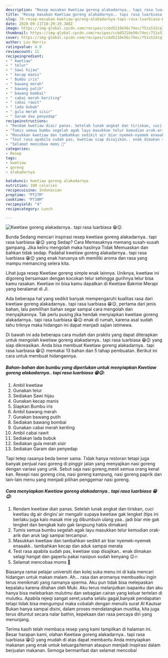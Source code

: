 ```yaml
---
description: "Resep masakan Kwetiaw goreng alakadarnya.. tapi rasa luarbiasa 😁😉 | Bahan Membuat Kwetiaw goreng alakadarnya.. tapi rasa luarbiasa 😁😉 Yang Mudah Dan Praktis"
title: "Resep masakan Kwetiaw goreng alakadarnya.. tapi rasa luarbiasa 😁😉 | Bahan Membuat Kwetiaw goreng alakadarnya.. tapi rasa luarbiasa 😁😉 Yang Mudah Dan Praktis"
slug: 79-resep-masakan-kwetiaw-goreng-alakadarnya-tapi-rasa-luarbiasa-bahan-membuat-kwetiaw-goreng-alakadarnya-tapi-rasa-luarbiasa-yang-mudah-dan-praktis
date: 2020-09-11T10:29:29.388Z
image: https://img-global.cpcdn.com/recipes/ccbd5210e56c74ec/751x532cq70/kwetiaw-goreng-alakadarnya-tapi-rasa-luarbiasa-😁😉-foto-resep-utama.jpg
thumbnail: https://img-global.cpcdn.com/recipes/ccbd5210e56c74ec/751x532cq70/kwetiaw-goreng-alakadarnya-tapi-rasa-luarbiasa-😁😉-foto-resep-utama.jpg
cover: https://img-global.cpcdn.com/recipes/ccbd5210e56c74ec/751x532cq70/kwetiaw-goreng-alakadarnya-tapi-rasa-luarbiasa-😁😉-foto-resep-utama.jpg
author: Lou Harris
ratingvalue: 4.9
reviewcount: 11
recipeingredient:
- " kwetiaw"
- " telur"
- " Sawi hijau"
- " kecap manis"
- " Bumbu iris"
- " bawang merah"
- " bawang putih"
- " bawang bombai"
- " cabai merah keriting"
- " cabai rawit"
- " lada bubuk"
- " gula merah sisir"
- " Garam dan penyedap"
recipeinstructions:
- "Rendam kwetiaw diair panas. Setelah lunak angkat dan tiriskan, cuci kwetiau dg air dingin/ air mengalir supaya kwetiaw gak lengket (tips ini berlaku juga kalo masak mie yg dibumbuin ulang yaa.. jadi biar mie gak lengket dan bengkak kalo gak langsung habis dimakan)"
- "Tumis semua bumbu segelah agak layu masukkan telur kemudian orak-arik dan aruk lagi sampai tercampur."
- "Masukkan kwetiaw dan tambahkan sedikit air biar nyemek-nyemek enaaakk.. tambahkan kecap dan aduk sampai merata"
- "Test rasa apabila sudah pas, kwetiaw siap disajikan.. enak dimakan selagi hangat dan gaperlu pakai nasipun sudah kenyang 😉🔥"
- "Selamat mencobaa moms 🥰"
categories:
- Resep
tags:
- kwetiaw
- goreng
- alakadarnya

katakunci: kwetiaw goreng alakadarnya 
nutrition: 100 calories
recipecuisine: Indonesian
preptime: "PT27M"
cooktime: "PT30M"
recipeyield: "4"
recipecategory: Lunch

---
```



![Kwetiaw goreng alakadarnya.. tapi rasa luarbiasa 😁😉](https://img-global.cpcdn.com/recipes/ccbd5210e56c74ec/751x532cq70/kwetiaw-goreng-alakadarnya-tapi-rasa-luarbiasa-😁😉-foto-resep-utama.jpg)

Bunda Sedang mencari inspirasi resep kwetiaw goreng alakadarnya.. tapi rasa luarbiasa 😁😉 yang Sedap? Cara Memasaknya memang susah-susah gampang. Jika keliru mengolah maka hasilnya Tidak Memuaskan dan bahkan tidak sedap. Padahal kwetiaw goreng alakadarnya.. tapi rasa luarbiasa 😁😉 yang enak harusnya sih memiliki aroma dan rasa yang mampu memancing selera kita.

Lihat juga resep Kwetiaw goreng simple enak lainnya. Uniknya, kwetiaw ini digoreng bersamaan dengan kocokan telur sehingga gurihnya telur bisa kamu rasakan. Kwetiaw ini bisa kamu dapatkan di Kwetiaw Bakmie Merapi yang beralamat di Jl.

Ada beberapa hal yang sedikit banyak mempengaruhi kualitas rasa dari kwetiaw goreng alakadarnya.. tapi rasa luarbiasa 😁😉, pertama dari jenis bahan, lalu pemilihan bahan segar sampai cara mengolah dan menyajikannya. Tak perlu pusing jika hendak menyiapkan kwetiaw goreng alakadarnya.. tapi rasa luarbiasa 😁😉 enak di rumah, karena asal sudah tahu triknya maka hidangan ini dapat menjadi sajian istimewa.


Di bawah ini ada beberapa cara mudah dan praktis yang dapat diterapkan untuk mengolah kwetiaw goreng alakadarnya.. tapi rasa luarbiasa 😁😉 yang siap dikreasikan. Anda bisa membuat Kwetiaw goreng alakadarnya.. tapi rasa luarbiasa 😁😉 memakai 13 bahan dan 5 tahap pembuatan. Berikut ini cara untuk membuat hidangannya.

<!--inarticleads1-->

##### Bahan-bahan dan bumbu yang diperlukan untuk menyiapkan Kwetiaw goreng alakadarnya.. tapi rasa luarbiasa 😁😉:

1. Ambil  kwetiaw
1. Gunakan  telur
1. Sediakan  Sawi hijau
1. Gunakan  kecap manis
1. Siapkan  Bumbu iris
1. Ambil  bawang merah
1. Gunakan  bawang putih
1. Sediakan  bawang bombai
1. Gunakan  cabai merah keriting
1. Ambil  cabai rawit
1. Sediakan  lada bubuk
1. Sediakan  gula merah sisir
1. Sediakan  Garam dan penyedap


Tapi tetep rasanya beda bener sama. Tidak hanya restoran tetapi juga banyak penjual nasi goreng di pinggir jalan yang menyajikan nasi goreng dengan variasi yang unik. Sebut saja nasi goreng,mesti semua orang kenal kan. Resepi nasi goreng cina, nasi goreng kampung, nasi goreng paprik dan lain-lain menu yang menjadi pilihan penggemar nasi goreng. 

<!--inarticleads2-->

##### Cara menyiapkan Kwetiaw goreng alakadarnya.. tapi rasa luarbiasa 😁😉:

1. Rendam kwetiaw diair panas. Setelah lunak angkat dan tiriskan, cuci kwetiau dg air dingin/ air mengalir supaya kwetiaw gak lengket (tips ini berlaku juga kalo masak mie yg dibumbuin ulang yaa.. jadi biar mie gak lengket dan bengkak kalo gak langsung habis dimakan)
1. Tumis semua bumbu segelah agak layu masukkan telur kemudian orak-arik dan aruk lagi sampai tercampur.
1. Masukkan kwetiaw dan tambahkan sedikit air biar nyemek-nyemek enaaakk.. tambahkan kecap dan aduk sampai merata
1. Test rasa apabila sudah pas, kwetiaw siap disajikan.. enak dimakan selagi hangat dan gaperlu pakai nasipun sudah kenyang 😉🔥
1. Selamat mencobaa moms 🥰


Biasanya ramai pelajar universiti dan kolej suka menu ini di kala mencari hidangan untuk makan malam. Ah… rasa dan aromanya membuatku ingin terus menikmati yang namanya sperma. Aku pun tidak bisa melepaskan kepalaku karena ditahan oleh Muki. Aku terus melanjutkan isapanku dan aku hanya bisa melebarkan mulutmu dan sebagian cairan yang keluar tertelan di mulutku. Apabila rejeqi sangat seret,usaha selalu gagal,banyak pendapatan tetapi tidak bisa mengumpul maka cobalah dengan menulis surat Al Kautsar Bukan hanya sampai disini, dalam proses mendatangkan mustika, kita juga terus dituntut secara nalar bathin, kepekaan dan rasa percaya diri yang menunjang. 

Terima kasih telah membaca resep yang kami tampilkan di halaman ini. Besar harapan kami, olahan Kwetiaw goreng alakadarnya.. tapi rasa luarbiasa 😁😉 yang mudah di atas dapat membantu Anda menyiapkan makanan yang enak untuk keluarga/teman ataupun menjadi inspirasi dalam berjualan makanan. Semoga bermanfaat dan selamat mencoba!
